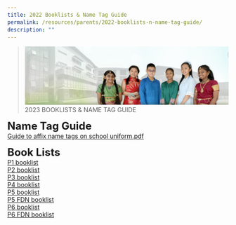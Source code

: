 ```yaml
---
title: 2022 Booklists & Name Tag Guide
permalink: /resources/parents/2022-booklists-n-name-tag-guide/
description: ""
---
```

>![](/images/About%20Us/banner2-with%20bg.jpg)
>2023 BOOKLISTS & NAME TAG GUIDE

**<font size=5>Name Tag Guide</font>** <br>
[Guide to affix name tags on school uniform.pdf](/files/Resources/Guide%20to%20affix%20name%20tags%20on%20school%20uniform.pdf)

**<font size=5>Book Lists</font>** <br>
[P1 booklist](/files/Resources/AMKP%20P1%202023.pdf) <br>
[P2 booklist](/files/Resources/AMKP%20P2%202023.pdf)<br>
[P3 booklist](/files/Resources/AMKP%20P3%202023.pdf)<br>
[P4 booklist](/files/Resources/AMKP%20P4%202023.pdf)<br>
[P5 booklist](/files/Resources/AMKP%20P5%202023.pdf)<br>
[P5 FDN booklist](/files/Resources/AMKP%20P5%20FDN%2023.pdf)<br>
[P6 booklist](/files/Resources/AMKP%20P6%202023.pdf)
<br>
[P6 FDN booklist](/files/Resources/AMKP%20P6%20FDN%20booklist.pdf)